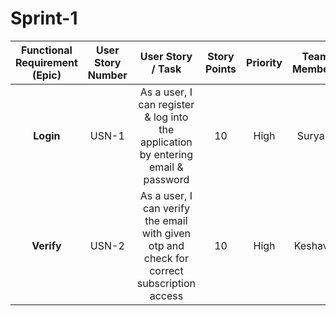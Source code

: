 # Sprint-1
 
|      **Functional Requirement (Epic)**     | User Story Number |  User Story / Task | Story Points | Priority | **Team Members** |
|:---------------------:|:------------------------------:|:---------------------:|:------------------------------:|:---------------------:|:------------------------------:|
|         **Login**        |  USN-1 | As a user, I can register & log into the application by entering email & password | 10 | High | Surya R |
|        **Verify**        |  USN-2 | As a user, I can verify the email with given otp and check for correct subscription access | 10 | High | Keshav J |
